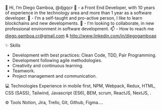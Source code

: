 👋 Hi, I’m Diego Gamboa, @djgqcr
👀 - a Front End Developer, with 10 years of experience in the technology area
and more than 1 year as a software developer. 
🌱 - I’m a self-taught and pro-active person, I like to learn blockchains and new developments.
💞️ - I'm looking to collaborate, in new professional environment in software development.
📫 - How to reach me diego.gamboa.cr@gmail.com & http://www.linkedin.com/in/diegogamboaq

✨ Skills
- Development with best practices: Clean Code, TDD, Pair Programming.
- Development following agile methodologies.
- Creativity and continuous learning.
- Teamwork.
- Project management and communication.

💻 Technologies
Experience in mobile first, NPM, Webpack, Redux, HTML, CSS (SASS), Tailwind, Javascript (ES6), BEM, scrum, ReactJS, NextJS, .

⚙️ Tools
Notion, Jira, Trello, Git, Github, Figma....

<!---
djgqcr/djgqcr ✨ ✨ 
--->
